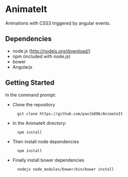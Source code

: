 AnimateIt
=========

Animations with CSS3 triggered by angular events.


## Dependencies

- node.js (http://nodejs.org/download/)
- npm (included with node.js)
- bower
- Angularjs

## Getting Started

In the command prompt:


* Clone the repository

        git clone https://github.com/paulb896/AnimateIt

* In the AnimateIt directory:

        npm install


* Then install node dependencies

        npm install


* Finally install bower dependencies

        nodejs node_modules/bower/bin/bower install
